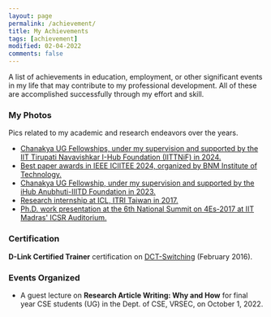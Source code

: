 ```yaml
---
layout: page
permalink: /achievement/
title: My Achievements
tags: [achievement]
modified: 02-04-2022
comments: false
---
```


A list of achievements in education, employment, or other significant events in my life that may contribute to my professional development. All of these are accomplished successfully through my effort and skill.

### My Photos

Pics related to my academic and research endeavors over the years.
* [Chanakya UG Fellowships, under my supervision and supported by the IIT Tirupati Navavishkar I-Hub Foundation (IITTNiF) in 2024.]()
* [Best paper awards in IEEE ICIITEE 2024, organized by BNM Institute of Technology.]()
* [Chanakya UG Fellowship, under my supervision and supported by the iHub Anubhuti-IIITD Foundation in 2023.]()
* [Research internship at ICL, ITRI Taiwan in 2017.](https://photos.app.goo.gl/GZpkzyWV9TGkHKPK6)
* [Ph.D. work presentation at the 6th National Summit on 4Es-2017 at IIT Madras' ICSR Auditorium.](https://photos.app.goo.gl/pg1DydevNRAypfq4A)

### Certification

**D-Link Certified Trainer** certification on [DCT-Switching](https://photos.app.goo.gl/z3ZzoufRXzSFD49SA) (February 2016).

### Events Organized

* A guest lecture on **Research Article Writing: Why and How** for final year CSE students (UG) in the Dept. of CSE, VRSEC, on October 1, 2022.



